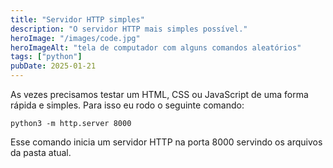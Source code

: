 ```yaml
---
title: "Servidor HTTP simples"
description: "O servidor HTTP mais simples possível."
heroImage: "/images/code.jpg"
heroImageAlt: "tela de computador com alguns comandos aleatórios"
tags: ["python"]
pubDate: 2025-01-21
---
```


<p>As vezes precisamos testar um HTML, CSS ou JavaScript de uma forma rápida e simples. Para isso eu rodo o seguinte comando:</p>


```shell
python3 -m http.server 8000
```

<p>Esse comando inicia um servidor HTTP na porta 8000 servindo os arquivos da pasta atual.</p>